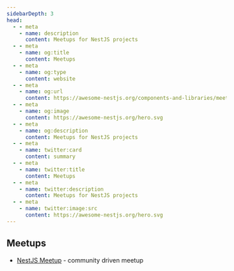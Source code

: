 ```yaml
---
sidebarDepth: 3
head:
  - - meta
    - name: description
      content: Meetups for NestJS projects
  - - meta
    - name: og:title
      content: Meetups
  - - meta
    - name: og:type
      content: website
  - - meta
    - name: og:url
      content: https://awesome-nestjs.org/components-and-libraries/meetups.html
  - - meta
    - name: og:image
      content: https://awesome-nestjs.org/hero.svg
  - - meta
    - name: og:description
      content: Meetups for NestJS projects
  - - meta
    - name: twitter:card
      content: summary
  - - meta
    - name: twitter:title
      content: Meetups
  - - meta
    - name: twitter:description
      content: Meetups for NestJS projects
  - - meta
    - name: twitter:image:src
      content: https://awesome-nestjs.org/hero.svg
---
```


## Meetups

- [NestJS Meetup](https://www.meetup.com/nestjs-meetup/) - community driven meetup

